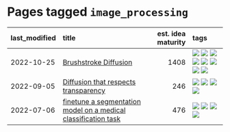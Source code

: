 # Pages tagged `image_processing`

|last_modified|title|est. idea maturity|tags
|:---|:---|---:|:---|
|2022-10-25|[Brushstroke Diffusion](../brushstroke-diffusion.md)|1408|[![](https://img.shields.io/badge/tag-artisticstyletransfer-49fd1a)](../tags/artisticstyletransfer.md) [![](https://img.shields.io/badge/tag-creativity-6edb5)](../tags/creativity.md) [![](https://img.shields.io/badge/tag-deepgenerativemodeling-f1c85)](../tags/deepgenerativemodeling.md) [![](https://img.shields.io/badge/tag-experimental-4db4d2)](../tags/experimental.md) [![](https://img.shields.io/badge/tag-image_processing-1ee399)](../tags/image_processing.md) [![](https://img.shields.io/badge/tag-modeltraining-2229ca)](../tags/modeltraining.md) [![](https://img.shields.io/badge/tag-painting-3b815)](../tags/painting.md) [![](https://img.shields.io/badge/tag-wip-c4fb38)](../tags/wip.md)|
|2022-09-05|[Diffusion that respects transparency](../diffusion-that-respects-transparency.md)|246|[![](https://img.shields.io/badge/tag-completed-3f9741)](../tags/completed.md) [![](https://img.shields.io/badge/tag-diffusion-faa2fc)](../tags/diffusion.md) [![](https://img.shields.io/badge/tag-image_processing-1ee399)](../tags/image_processing.md) [![](https://img.shields.io/badge/tag-transparency-cc5ed7)](../tags/transparency.md)|
|2022-07-06|[finetune a segmentation model on a medical classification task](../finetune_a_segmentation_model_on_a_medical_classification_task.md)|476|[![](https://img.shields.io/badge/tag-experimental-4db4d2)](../tags/experimental.md) [![](https://img.shields.io/badge/tag-image_processing-1ee399)](../tags/image_processing.md) [![](https://img.shields.io/badge/tag-medical_image_analysis-3b18a)](../tags/medical_image_analysis.md) [![](https://img.shields.io/badge/tag-tooling-12f6d5)](../tags/tooling.md)|